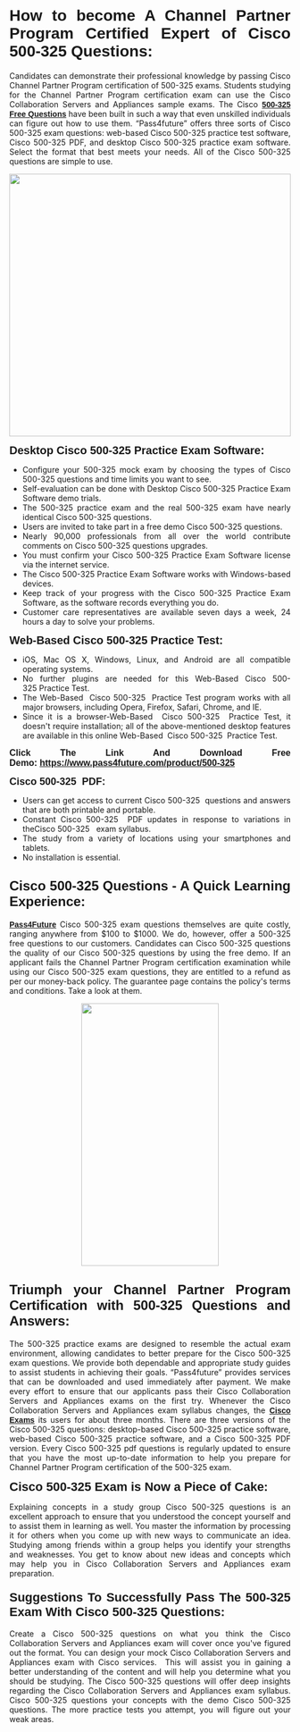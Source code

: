 <h1 style="text-align: justify;"><span style="font-family:Tahoma,Geneva,sans-serif;"><strong>How to become A Channel Partner Program Certified Expert of Cisco 500-325 Questions:</strong></span></h1>

<p style="text-align: justify;">Candidates can demonstrate their professional knowledge by passing Cisco Channel Partner Program certification of 500-325 exams. Students studying for the Channel Partner Program certification exam can use the Cisco Collaboration Servers and Appliances sample exams. The Cisco <a href="https://www.pass4future.com/questions/cisco/500-325" target="_blank"><span style="font-family:Tahoma,Geneva,sans-serif;"><strong>500-325 Free Questions</strong></span></a> have been built in such a way that even unskilled individuals can figure out how to use them. “Pass4future” offers three sorts of Cisco 500-325 exam questions: web-based Cisco 500-325 practice test software, Cisco 500-325 PDF, and desktop Cisco 500-325 practice exam software. Select the format that best meets your needs. All of the Cisco 500-325 questions are simple to use.</p>

<p style="text-align: justify;"><a href="https://www.pass4future.com/product/500-325" target="_blank"><img alt="" src="https://lh3.googleusercontent.com/pw/AM-JKLU5_aushiRQbaoUdVonD_1om6esFnUm_j21jdeI1V3aesz_ETcO2Y8QVj0ZamD1vJ__MzXKNoh3XzzrDTXgudBuMwEatvdphNwcixeZDIncATvFdVanIchOfqVuIJHbWkG03KYMH2pwXnb7WaAnvI3g=w1818-h651-no" style="width: 100%; height: 470px;" /></a></p>

<p style="text-align: justify;"><strong><span style="font-family:Tahoma,Geneva,sans-serif;"><span style="font-size:20px;">Desktop Cisco 500-325 Practice Exam Software:</span></span></strong></p>

<ul>
	<li style="text-align: justify;">Configure your 500-325 mock exam by choosing the types of Cisco 500-325 questions and time limits you want to see.</li>
	<li style="text-align: justify;">Self-evaluation can be done with Desktop Cisco 500-325 Practice Exam Software demo trials.</li>
	<li style="text-align: justify;">The 500-325 practice exam and the real 500-325 exam have nearly identical Cisco 500-325 questions.</li>
	<li style="text-align: justify;">Users are invited to take part in a free demo Cisco 500-325 questions.</li>
	<li style="text-align: justify;">Nearly 90,000 professionals from all over the world contribute comments on Cisco 500-325 questions upgrades.</li>
	<li style="text-align: justify;">You must confirm your Cisco 500-325 Practice Exam Software license via the internet service.</li>
	<li style="text-align: justify;">The Cisco 500-325 Practice Exam Software works with Windows-based devices.</li>
	<li style="text-align: justify;">Keep track of your progress with the Cisco 500-325 Practice Exam Software, as the software records everything you do.</li>
	<li style="text-align: justify;">Customer care representatives are available seven days a week, 24 hours a day to solve your problems.</li>
</ul>

<p style="text-align: justify;"><span style="font-family:Tahoma,Geneva,sans-serif;"><span style="font-size:20px;"><strong>Web-Based Cisco 500-325 Practice Test:</strong></span></span></p>

<ul>
	<li style="text-align: justify;">iOS, Mac OS X, Windows, Linux, and Android are all compatible operating systems.</li>
	<li style="text-align: justify;">No further plugins are needed for this Web-Based Cisco 500-325 Practice Test.</li>
	<li style="text-align: justify;">The Web-Based  Cisco 500-325  Practice Test program works with all major browsers, including Opera, Firefox, Safari, Chrome, and IE.</li>
	<li style="text-align: justify;">Since it is a browser-Web-Based  Cisco 500-325  Practice Test, it doesn't require installation; all of the above-mentioned desktop features are available in this online Web-Based  Cisco 500-325  Practice Test.</li>
</ul>

<p style="text-align: justify;"><span style="font-family:Tahoma,Geneva,sans-serif;"><strong><span style="font-size:16px;">Click The Link And Download Free Demo: <a href="https://www.pass4future.com/product/500-325" target="_blank">https://www.pass4future.com/product/500-325</a></span></strong></span></p>

<p style="text-align: justify;"><span style="font-size:18px;"><span style="font-family:Tahoma,Geneva,sans-serif;"><strong>Cisco 500-325  PDF:</strong></span></span></p>

<ul>
	<li style="text-align: justify;">Users can get access to current Cisco 500-325  questions and answers that are both printable and portable.</li>
	<li style="text-align: justify;">Constant Cisco 500-325  PDF updates in response to variations in theCisco 500-325   exam syllabus.</li>
	<li style="text-align: justify;">The study from a variety of locations using your smartphones and tablets.</li>
	<li style="text-align: justify;">No installation is essential.</li>
</ul>

<h2 style="text-align: justify;"><span style="font-family:Tahoma,Geneva,sans-serif;"><strong><span style="font-size:24px;">Cisco 500-325 Questions - A Quick Learning Experience:</span></strong></span></h2>

<p style="text-align: justify;"><a href="https://www.pass4future.com/" target="_blank"><span style="font-family:Tahoma,Geneva,sans-serif;"><strong>Pass4Future</strong></span></a> Cisco 500-325 exam questions themselves are quite costly, ranging anywhere from $100 to $1000. We do, however, offer a 500-325 free questions to our customers. Candidates can Cisco 500-325 questions the quality of our Cisco 500-325 questions by using the free demo. If an applicant fails the Channel Partner Program certification examination while using our Cisco 500-325 exam questions, they are entitled to a refund as per our money-back policy. The guarantee page contains the policy's terms and conditions. Take a look at them.</p>

<p style="text-align: center;"><a href="https://www.pass4future.com/product/500-325" target="_blank"><img alt="" src="https://lh3.googleusercontent.com/pw/AM-JKLV3yUm3jiqqIo1xIsj1VJ_UeysYexQY-pRYO0rIFl3vg11QZioN-gzffpw2AfKqFynWuvoXOreWrWS0swpr4xmOSWfwII2jvatteuqrfxiWGFBSHPiZUCoi33jqeymK5dmu-0enyX6tayRCAMHw05jv=s943-no" style="width: 70%; height: 470px;" /></a></p>

<h2 style="text-align: justify;"><span style="font-family:Tahoma,Geneva,sans-serif;"><strong><span style="font-size:24px;">Triumph your Channel Partner Program Certification with 500-325 Questions and Answers:</span></strong></span></h2>

<p style="text-align: justify;">The 500-325 practice exams are designed to resemble the actual exam environment, allowing candidates to better prepare for the Cisco 500-325 exam questions. We provide both dependable and appropriate study guides to assist students in achieving their goals. “Pass4future” provides services that can be downloaded and used immediately after payment. We make every effort to ensure that our applicants pass their Cisco Collaboration Servers and Appliances exams on the first try. Whenever the Cisco Collaboration Servers and Appliances exam syllabus changes, the <a href="https://www.pass4future.com/cisco" target="_blank"><span style="font-family:Tahoma,Geneva,sans-serif;"><strong>Cisco Exams</strong></span></a> its users for about three months. There are three versions of the Cisco 500-325 questions: desktop-based Cisco 500-325 practice software, web-based Cisco 500-325 practice software, and a Cisco 500-325 PDF version. Every Cisco 500-325 pdf questions is regularly updated to ensure that you have the most up-to-date information to help you prepare for Channel Partner Program certification of the 500-325 exam.</p>

<p style="text-align: justify;"><strong><span style="font-family:Tahoma,Geneva,sans-serif;"><span style="font-size:22px;">Cisco 500-325 Exam is Now a Piece of Cake:</span></span></strong></p>

<p style="text-align: justify;">Explaining concepts in a study group Cisco 500-325 questions is an excellent approach to ensure that you understood the concept yourself and to assist them in learning as well. You master the information by processing it for others when you come up with new ways to communicate an idea. Studying among friends within a group helps you identify your strengths and weaknesses. You get to know about new ideas and concepts which may help you in Cisco Collaboration Servers and Appliances exam preparation.</p>

<h3 style="text-align: justify;"><span style="font-family:Tahoma,Geneva,sans-serif;"><strong><span style="font-size:22px;">Suggestions To Successfully Pass The 500-325 Exam With Cisco 500-325 Questions:</span></strong></span></h3>

<p style="text-align: justify;">Create a Cisco 500-325 questions on what you think the Cisco Collaboration Servers and Appliances exam will cover once you've figured out the format. You can design your mock Cisco Collaboration Servers and Appliances exam with Cisco services.  This will assist you in gaining a better understanding of the content and will help you determine what you should be studying. The Cisco 500-325 questions will offer deep insights regarding the Cisco Collaboration Servers and Appliances exam syllabus. Cisco 500-325 questions your concepts with the demo Cisco 500-325 questions. The more practice tests you attempt, you will figure out your weak areas.</p>
